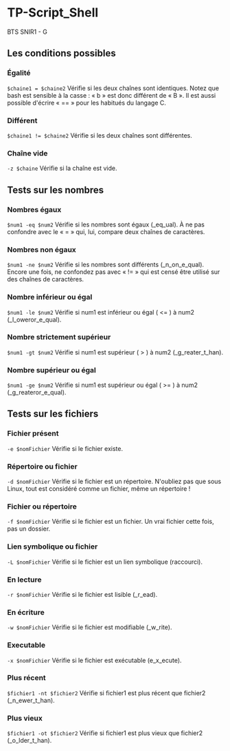 # TP-Script_Shell
BTS SNIR1 - G

## Les conditions possibles
### Égalité
`$chaine1 = $chaine2`
Vérifie si les deux chaînes sont identiques. Notez que bash est sensible à la casse : « b » est donc différent de « B ».
Il est aussi possible d'écrire « == » pour les habitués du langage C.
### Différent
`$chaine1 != $chaine2`
Vérifie si les deux chaînes sont différentes.
### Chaîne vide
`-z $chaine`
Vérifie si la chaîne est vide.

## Tests sur les nombres
### Nombres égaux
`$num1 -eq $num2`
Vérifie si les nombres sont égaux (_eq_ual). À ne pas confondre avec le « = » qui, lui, compare deux chaînes de caractères.
### Nombres non égaux
`$num1 -ne $num2`
Vérifie si les nombres sont différents (_n_on_e_qual).
Encore une fois, ne confondez pas avec « != » qui est censé être utilisé sur des chaînes de caractères.
### Nombre inférieur ou égal
`$num1 -le $num2`
Vérifie si num1 est inférieur ou égal ( <= ) à num2 (_l_oweror_e_qual).
### Nombre strictement supérieur
`$num1 -gt $num2`
Vérifie si num1 est supérieur ( > ) à num2 (_g_reater_t_han).
### Nombre supérieur ou égal
`$num1 -ge $num2`
Vérifie si num1 est supérieur ou égal ( >= ) à num2 (_g_reateror_e_qual).

## Tests sur les fichiers
### Fichier présent
`-e $nomFichier`
Vérifie si le fichier existe.
### Répertoire ou fichier
`-d $nomFichier`
Vérifie si le fichier est un répertoire. N'oubliez pas que sous Linux, tout est considéré comme un fichier, même un répertoire !
### Fichier ou répertoire
`-f $nomFichier`
Vérifie si le fichier est un fichier. Un vrai fichier cette fois, pas un dossier.
### Lien symbolique ou fichier
`-L $nomFichier`
Vérifie si le fichier est un lien symbolique (raccourci).
### En lecture
`-r $nomFichier`
Vérifie si le fichier est lisible (_r_ead).
### En écriture
`-w $nomFichier`
Vérifie si le fichier est modifiable (_w_rite).
### Executable
`-x $nomFichier`
Vérifie si le fichier est exécutable (e_x_ecute).
### Plus récent
`$fichier1 -nt $fichier2`
Vérifie si fichier1 est plus récent que fichier2 (_n_ewer_t_han).
### Plus vieux
`$fichier1 -ot $fichier2`
Vérifie si fichier1 est plus vieux que fichier2 (_o_lder_t_han).
